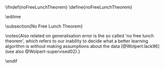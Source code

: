 \ifndef{noFreeLunchTheorem}
\define{noFreeLunchTheorem}

\editme

\subsection{No Free Lunch Theorem}

\notes{Also related on generalisation error is the so called 'no free lunch theorem', which refers to our inability to decide what a better learning algorithm is without making assumptions about the data [@Wolpert:lack96] (see also @Wolpert-supervised02).}

\endif
